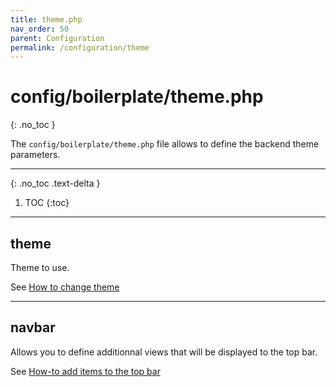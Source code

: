 ```yaml
---
title: theme.php
nav_order: 50
parent: Configuration
permalink: /configuration/theme
---
```


# config/boilerplate/theme.php
{: .no_toc }

The `config/boilerplate/theme.php` file allows to define the backend theme parameters.

---

{: .no_toc .text-delta }

1. TOC
{:toc}

---

## theme

Theme to use.

See [How to change theme](/howto/change-theme)

---

## navbar

Allows you to define additionnal views that will be displayed to the top bar.

See [How-to add items to the top bar](/howto/add-navbar-items)

